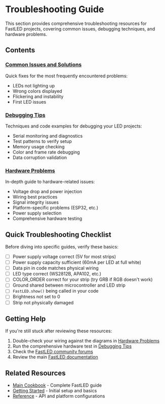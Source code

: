 # Troubleshooting Guide

This section provides comprehensive troubleshooting resources for FastLED projects, covering common issues, debugging techniques, and hardware problems.

## Contents

### [Common Issues and Solutions](common-issues.md)
Quick fixes for the most frequently encountered problems:
- LEDs not lighting up
- Wrong colors displayed
- Flickering and instability
- First LED issues

### [Debugging Tips](debugging.md)
Techniques and code examples for debugging your LED projects:
- Serial monitoring and diagnostics
- Test patterns to verify setup
- Memory usage checking
- Color and frame rate debugging
- Data corruption validation

### [Hardware Problems](hardware.md)
In-depth guide to hardware-related issues:
- Voltage drop and power injection
- Wiring best practices
- Signal integrity issues
- Platform-specific problems (ESP32, etc.)
- Power supply selection
- Comprehensive hardware testing

## Quick Troubleshooting Checklist

Before diving into specific guides, verify these basics:

- [ ] Power supply voltage correct (5V for most strips)
- [ ] Power supply capacity sufficient (60mA per LED at full white)
- [ ] Data pin in code matches physical wiring
- [ ] LED type correct (WS2812B, APA102, etc.)
- [ ] COLOR_ORDER correct for your strip (try GRB if RGB doesn't work)
- [ ] Ground shared between microcontroller and LED strip
- [ ] `FastLED.show()` being called in your code
- [ ] Brightness not set to 0
- [ ] Strip not physically damaged

## Getting Help

If you're still stuck after reviewing these resources:

1. Double-check your wiring against the diagrams in [Hardware Problems](hardware.md)
2. Run the comprehensive hardware test in [Debugging Tips](debugging.md)
3. Check the [FastLED community forums](https://www.reddit.com/r/FastLED/)
4. Review the main [FastLED documentation](https://fastled.io)

## Related Resources

- [Main Cookbook](../COOKBOOK.md) - Complete FastLED guide
- [Getting Started](../COOKBOOK.md#getting-started) - Initial setup and basics
- [Reference](../COOKBOOK.md#reference) - API and platform configurations
